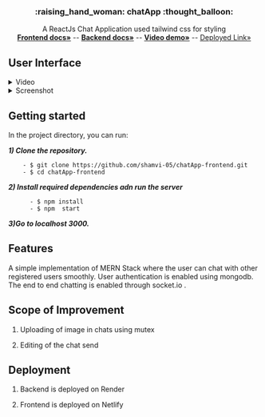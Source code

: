 
<div id="top"></div>


<!-- PROJECT LOGO -->
<br />
<div align="center">
  <a href="https://github.com/shamvi-05/chatApp">
    
<!--     <img src="img.jpg" alt="Logo" width="200" height="90" /> -->
  </a>
 
  <h3 align="center">:raising_hand_woman: chatApp :thought_balloon:</h3>

  <p align="center">
<!--      <img src="src/assest/pic6.jpg" alt="Logo" width="200" height="90"> -->
    A ReactJs Chat Application used tailwind css for styling 
    <br />
    <a href="https://github.com/shamvi-05/chatApp-frontend"><strong> Frontend docs»</strong></a>
     --
     <a href="https://github.com/shamvi-05/chatApp-frontend"><strong> Backend docs»</strong></a>
     --
     <a href="https://youtu.be/0ZClPjnnu7o"><strong>Video demo»</strong></a>
     --
     <a href="https://chatapp-shambhavi.netlify.app/">Deployed Link»</a>
    <br />
  
   
  </p>
</div>


 ## User Interface 


<details>
  <summary> Video </summary>
 
https://github.com/shamvi-05/chatApp-frontend/assets/78691639/3a0768ed-fcd0-460a-8959-bd00a0ed473a
  </details>
<details>
<summary> Screenshot </summary>
  <img width="1437" alt="pic" src="https://github.com/shamvi-05/chatApp-frontend/assets/78691639/660179c6-8c06-447e-a1ab-b8c2906b29a4">

</details>


## Getting started

In the project directory, you can run:

**_1) Clone the repository._**

        - $ git clone https://github.com/shamvi-05/chatApp-frontend.git
        - $ cd chatApp-frontend

**_2) Install required dependencies adn run the server_**
          
          - $ npm install
          - $ npm  start
**_3)Go to localhost 3000._**


## Features 
A simple implementation of MERN Stack where the user can chat with other registered users smoothly. User authentication is enabled using mongodb. The end to end chatting is enabled through socket.io .

## Scope of Improvement 

1) Uploading of image in chats using mutex 

2) Editing of the chat send 


## Deployment

 1) Backend is deployed on Render 

 2) Frontend is deployed on Netlify 








